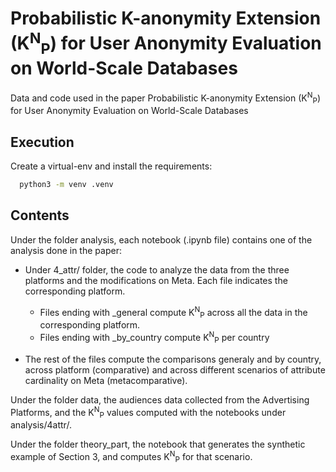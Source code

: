 
# Probabilistic K-anonymity Extension (K<sup>N</sup><sub>P</sub>) for User Anonymity Evaluation on World-Scale Databases

Data and code used in the paper Probabilistic K-anonymity Extension (K<sup>N</sup><sub>P</sub>) for User Anonymity Evaluation on World-Scale Databases




## Execution

Create a virtual-env and install the requirements:

```bash
  python3 -m venv .venv
```

## Contents
Under the folder analysis, each notebook (.ipynb file) contains one of the analysis done in the paper:

* Under 4_attr/ folder, the code to analyze the data from the three platforms and the modifications on Meta. Each file indicates the corresponding platform. 
   
  * Files ending with _general compute K<sup>N</sup><sub>P</sub> across all the data in the corresponding platform.
  * Files ending with _by_country compute K<sup>N</sup><sub>P</sub> per country 

* The rest of the files compute the comparisons generaly and by country, across platform (comparative) and across different scenarios of attribute cardinality on Meta (metacomparative).

Under the folder data, the audiences data collected from the Advertising Platforms, and the K<sup>N</sup><sub>P</sub> values computed with the notebooks under analysis/4attr/.

Under the folder theory_part, the notebook that generates the synthetic example of Section 3, and computes K<sup>N</sup><sub>P</sub> for that scenario.


    